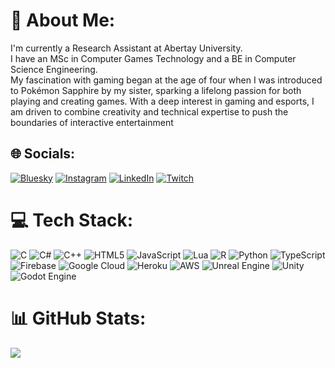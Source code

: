 # 💫 About Me:
I'm currently a Research Assistant at Abertay University. <br>I have an MSc in Computer Games Technology and a BE in Computer Science Engineering.<br>My fascination with gaming began at the age of four when I was introduced to Pokémon Sapphire by my sister, sparking a lifelong passion for both playing and creating games. With a deep interest in gaming and esports, I am driven to combine creativity and technical expertise to push the boundaries of interactive entertainment<br>


## 🌐 Socials:
[![Bluesky](https://img.shields.io/badge/bluesky-0285FF?style=for-the-badge&logo=bluesky&logoColor=%23FFFFFF)](https://bsky.app/profile/raffiesaurus.com) [![Instagram](https://img.shields.io/badge/Instagram-%23E4405F.svg?logo=Instagram&logoColor=white)](https://instagram.com/raffiesaurus.dev) [![LinkedIn](https://img.shields.io/badge/LinkedIn-%230077B5.svg?logo=linkedin&logoColor=white)](https://linkedin.com/in/raffiesaurus) [![Twitch](https://img.shields.io/badge/Twitch-%239146FF.svg?logo=Twitch&logoColor=white)](https://twitch.tv/raffiesaurus) 

# 💻 Tech Stack:
![C](https://img.shields.io/badge/c-%2300599C.svg?style=flat&logo=c&logoColor=white) ![C#](https://img.shields.io/badge/c%23-%23239120.svg?style=flat&logo=csharp&logoColor=white) ![C++](https://img.shields.io/badge/c++-%2300599C.svg?style=flat&logo=c%2B%2B&logoColor=white) ![HTML5](https://img.shields.io/badge/html5-%23E34F26.svg?style=flat&logo=html5&logoColor=white) ![JavaScript](https://img.shields.io/badge/javascript-%23323330.svg?style=flat&logo=javascript&logoColor=%23F7DF1E) ![Lua](https://img.shields.io/badge/lua-%232C2D72.svg?style=flat&logo=lua&logoColor=white) ![R](https://img.shields.io/badge/r-%23276DC3.svg?style=flat&logo=r&logoColor=white) ![Python](https://img.shields.io/badge/python-3670A0?style=flat&logo=python&logoColor=ffdd54) ![TypeScript](https://img.shields.io/badge/typescript-%23007ACC.svg?style=flat&logo=typescript&logoColor=white) ![Firebase](https://img.shields.io/badge/firebase-%23039BE5.svg?style=flat&logo=firebase) ![Google Cloud](https://img.shields.io/badge/GoogleCloud-%234285F4.svg?style=flat&logo=google-cloud&logoColor=white) ![Heroku](https://img.shields.io/badge/heroku-%23430098.svg?style=flat&logo=heroku&logoColor=white) ![AWS](https://img.shields.io/badge/AWS-%23FF9900.svg?style=flat&logo=amazon-aws&logoColor=white) ![Unreal Engine](https://img.shields.io/badge/unrealengine-%23313131.svg?style=flat&logo=unrealengine&logoColor=white) ![Unity](https://img.shields.io/badge/unity-%23000000.svg?style=flat&logo=unity&logoColor=white) ![Godot Engine](https://img.shields.io/badge/GODOT-%23FFFFFF.svg?style=flat&logo=godot-engine)
# 📊 GitHub Stats:
![](https://github-readme-stats.vercel.app/api/top-langs/?username=raffiesaurus&theme=ocean_dark&hide_border=true&include_all_commits=false&count_private=false&layout=compact)
